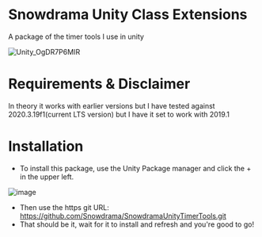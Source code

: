 # Snowdrama Unity Class Extensions
A package of the timer tools I use in unity

![Unity_OgDR7P6MIR](https://user-images.githubusercontent.com/1271916/159188098-6be895d1-b1e3-419a-9450-f51beae50faa.gif)

# Requirements & Disclaimer
In theory it works with earlier versions but I have tested against 2020.3.19f1(current LTS version) but I have it set to work with 2019.1

# Installation
* To install this package, use the Unity Package manager and click the + in the upper left.

![image](https://user-images.githubusercontent.com/1271916/139389113-88e7b032-0f93-42b2-ad80-10700baca435.png)
* Then use the https git URL: https://github.com/Snowdrama/SnowdramaUnityTimerTools.git
* That should be it, wait for it to install and refresh and you're good to go!
